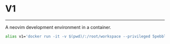 # V1
___

A neovim development environment in a container.

```zsh
alias v1='docker run -it -v $(pwd)/:/root/workspace --privileged 5pebbles/v1:latest /bin/zsh'
```
